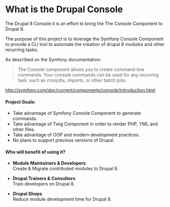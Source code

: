 
# What is the Drupal Console


The Drupal 8 Console it is an effort to bring the The Console Component to Drupal 8.

The purpose of this project is to leverage the Symfony Console Component to provide a CLI tool to automate the creation of drupal 8 modules and other recurring tasks.

As described on the Symfony documentation:
> The Console component allows you to create command-line commands. Your console commands can be used for any recurring task, such as cronjobs, imports, or other batch jobs.  

http://symfony.com/doc/current/components/console/introduction.html

#### Project Goals:
* Take advantage of Symfony Console Component to generate commands.
* Take advantage of Twig Component in order to render PHP, YML and other files.
* Take advantage of OOP and modern development practices.
* No plans to support previous versions of Drupal.


#### Who will benefit of using it?
* **Module Maintainers & Developers**  
  Create & Migrate contributed modules to Drupal 8.

* **Drupal Trainers & Consultors**  
  Train developers on Drupal 8.

* **Drupal Shops**  
  Reduce module development time for Drupal 8.
